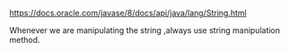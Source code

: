 https://docs.oracle.com/javase/8/docs/api/java/lang/String.html

Whenever we are manipulating the string ,always use string manipulation method.